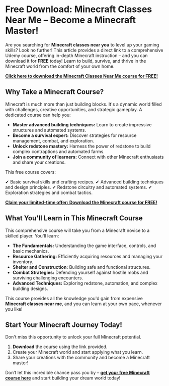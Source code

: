 # Free Download: Minecraft Classes Near Me – Become a Minecraft Master!

Are you searching for **Minecraft classes near you** to level up your gaming skills? Look no further! This article provides a direct link to a comprehensive Udemy course, offering in-depth Minecraft instruction – and you can download it for **FREE** today! Learn to build, survive, and thrive in the Minecraft world from the comfort of your own home.

[**Click here to download the Minecraft Classes Near Me course for FREE!**](https://udemywork.com/minecraft-classes-near-me)

## Why Take a Minecraft Course?

Minecraft is much more than just building blocks. It's a dynamic world filled with challenges, creative opportunities, and strategic gameplay. A dedicated course can help you:

*   **Master advanced building techniques:** Learn to create impressive structures and automated systems.
*   **Become a survival expert:** Discover strategies for resource management, combat, and exploration.
*   **Unlock redstone mastery:** Harness the power of redstone to build complex contraptions and automated farms.
*   **Join a community of learners:** Connect with other Minecraft enthusiasts and share your creations.

This free course covers:

✔ Basic survival skills and crafting recipes.
✔ Advanced building techniques and design principles.
✔ Redstone circuitry and automated systems.
✔ Exploration strategies and combat tactics.

[**Claim your limited-time offer: Download the Minecraft course for FREE!**](https://udemywork.com/minecraft-classes-near-me)

## What You'll Learn in This Minecraft Course

This comprehensive course will take you from a Minecraft novice to a skilled player. You'll learn:

*   **The Fundamentals:** Understanding the game interface, controls, and basic mechanics.
*   **Resource Gathering:** Efficiently acquiring resources and managing your inventory.
*   **Shelter and Construction:** Building safe and functional structures.
*   **Combat Strategies:** Defending yourself against hostile mobs and surviving challenging encounters.
*   **Advanced Techniques:** Exploring redstone, automation, and complex building designs.

This course provides all the knowledge you'd gain from expensive **Minecraft classes near me**, and you can learn at your own pace, whenever you like!

## Start Your Minecraft Journey Today!

Don't miss this opportunity to unlock your full Minecraft potential.

1.  **Download** the course using the link provided.
2.  Create your Minecraft world and start applying what you learn.
3.  Share your creations with the community and become a Minecraft master!

Don’t let this incredible chance pass you by – **[get your free Minecraft course here](https://udemywork.com/minecraft-classes-near-me)** and start building your dream world today!
